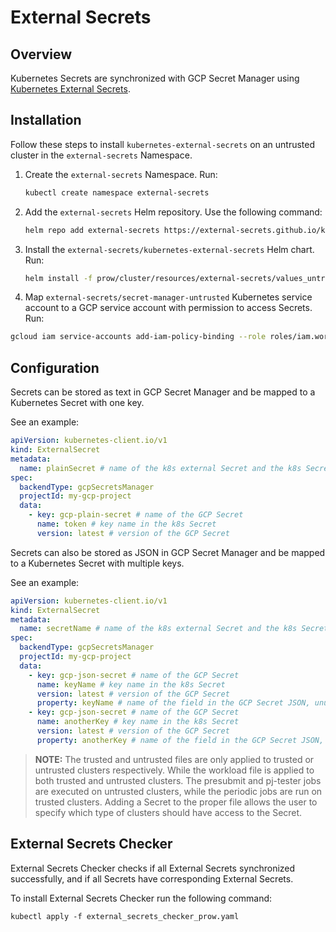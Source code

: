 # External Secrets

## Overview

Kubernetes Secrets are synchronized with GCP Secret Manager using [Kubernetes External Secrets](https://github.com/external-secrets/kubernetes-external-secrets).

## Installation

Follow these steps to install `kubernetes-external-secrets` on an untrusted cluster in the `external-secrets` Namespace.

1. Create the `external-secrets` Namespace. Run:

   ```bash
   kubectl create namespace external-secrets
   ```

2. Add the `external-secrets` Helm repository. Use the following command:

   ```bash
   helm repo add external-secrets https://external-secrets.github.io/kubernetes-external-secrets/
   ```

3. Install the `external-secrets/kubernetes-external-secrets` Helm chart. Run:

   ```bash
   helm install -f prow/cluster/resources/external-secrets/values_untrusted.yaml -n external-secrets kubernetes-external-secrets external-secrets/kubernetes-external-secrets
   ```

4. Map `external-secrets/secret-manager-untrusted` Kubernetes service account to a GCP service account with permission to access Secrets. Run:

  ```bash
  gcloud iam service-accounts add-iam-policy-binding --role roles/iam.workloadIdentityUser --member "serviceAccount:sap-kyma-prow.svc.id.goog[external-secrets/secret-manager-untrusted]" secret-manager-untrusted@sap-kyma-prow.iam.gserviceaccount.com
  ```

## Configuration

Secrets can be stored as text in GCP Secret Manager and be mapped to a Kubernetes Secret with one key. 

See an example:

```yaml
apiVersion: kubernetes-client.io/v1
kind: ExternalSecret
metadata:
  name: plainSecret # name of the k8s external Secret and the k8s Secret
spec:
  backendType: gcpSecretsManager
  projectId: my-gcp-project
  data:
    - key: gcp-plain-secret # name of the GCP Secret
      name: token # key name in the k8s Secret
      version: latest # version of the GCP Secret
```

Secrets can also be stored as JSON in GCP Secret Manager and be mapped to a Kubernetes Secret with multiple keys. 

See an example:

```yaml
apiVersion: kubernetes-client.io/v1
kind: ExternalSecret
metadata:
  name: secretName # name of the k8s external Secret and the k8s Secret
spec:
  backendType: gcpSecretsManager
  projectId: my-gcp-project
  data:
    - key: gcp-json-secret # name of the GCP Secret
      name: keyName # key name in the k8s Secret
      version: latest # version of the GCP Secret
      property: keyName # name of the field in the GCP Secret JSON, unused for plain values
    - key: gcp-json-secret # name of the GCP Secret
      name: anotherKey # key name in the k8s Secret
      version: latest # version of the GCP Secret
      property: anotherKey # name of the field in the GCP Secret JSON, unused for plain values
```
>**NOTE:** The trusted and untrusted files are only applied to trusted or untrusted clusters respectively. While the workload file is applied to both trusted and untrusted clusters.
   The presubmit and pj-tester jobs are executed on untrusted clusters, while the periodic jobs are run on trusted clusters. Adding a Secret to the proper file allows the user to specify which type of clusters should have access to the Secret.


## External Secrets Checker

External Secrets Checker checks if all External Secrets synchronized successfully, and if all Secrets have corresponding External Secrets.

To install External Secrets Checker run the following command:

`kubectl apply -f external_secrets_checker_prow.yaml`
